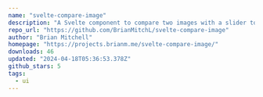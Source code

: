 ```yaml
---
name: "svelte-compare-image"
description: "A Svelte component to compare two images with a slider to reveal one over the other"
repo_url: "https://github.com/BrianMitchL/svelte-compare-image"
author: "Brian Mitchell"
homepage: "https://projects.brianm.me/svelte-compare-image/"
downloads: 46
updated: "2024-04-18T05:36:53.378Z"
github_stars: 5
tags: 
  - ui
---
```

